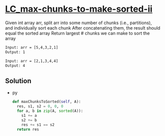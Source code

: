 # [LC_max-chunks-to-make-sorted-ii](https://leetcode.com/problems/max-chunks-to-make-sorted-ii)

Given int array arr, split arr into some number of chunks (i.e., partitions), and individually sort each chunk
After concatenating them, the result should equal the sorted array
Return largest # chunks we can make to sort the array

```txt
Input: arr = [5,4,3,2,1]
Output: 1

Input: arr = [2,1,3,4,4]
Output: 4
```

## Solution

* py

  ```py
  def maxChunksToSorted(self, A):
    res, s1, s2 = 0, 0, 0
    for a, b in zip(A, sorted(A)):
      s1 += a
      s2 += b
      res += s1 == s2
    return res
  ```
